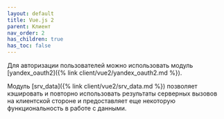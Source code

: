 ```yaml
---
layout: default
title: Vue.js 2
parent: Клиент
nav_order: 2
has_children: true
has_toc: false
---
```


Для авторизации пользователей можно использовать модуль [yandex_oauth2]({% link client/vue2/yandex_oauth2.md %}).

Модуль [srv_data]({% link client/vue2/srv_data.md %}) позволяет кэшировать и повторно использовать результаты 
серверных вызовов на клиентской стороне и предоставляет еще некоторую функциональность в работе с данными.
